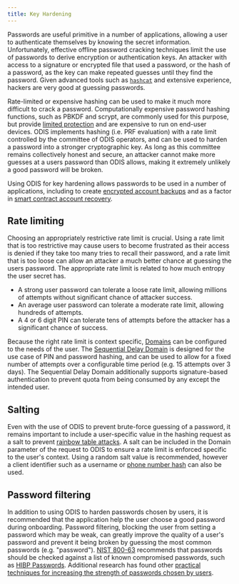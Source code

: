```yaml
---
title: Key Hardening
---
```


Passwords are useful primitive in a number of applications, allowing a user to authenticate themselves by knowing the secret information.
Unfortunately, effective offline password cracking techniques limit the use of passwords to derive encryption or authentication keys.
An attacker with access to a signature or encrypted file that used a password, or the hash of a password, as the key can make repeated guesses until they find the password.
Given advanced tools such as [`hashcat`](https://hashcat.net/hashcat/) and extensive experience, hackers are very good at guessing passwords.

Rate-limited or expensive hashing can be used to make it much more difficult to crack a password.
Computationally expensive password hashing functions, such as PBKDF and scrypt, are commonly used for this purpose, but provide [limited protection](https://arxiv.org/abs/2006.05023) and are expensive to run on end-user devices.
ODIS implements hashing (i.e. PRF evaluation) with a rate limit controlled by the committee of ODIS operators, and can be used to harden a password into a stronger cryptographic key.
As long as this committee remains collectively honest and secure, an attacker cannot make more guesses at a users password than ODIS allows, making it extremely unlikely a good password will be broken.

Using ODIS for key hardening allows passwords to be used in a number of applications, including to create [encrypted account backups](/protocol/identity/encrypted-cloud-backup) and as a factor in [smart contract account recovery](/protocol/identity/smart-contract-accounts).

## Rate limiting

Choosing an appropriately restrictive rate limit is crucial.
Using a rate limit that is too restrictive may cause users to become frustrated as their access is denied if they take too many tries to recall their password, and a rate limit that is too loose can allow an attacker a much better chance at guessing the users password.
The appropriate rate limit is related to how much entropy the user secret has.
* A strong user password can tolerate a loose rate limit, allowing millions of attempts without significant chance of attacker success.
* An average user password can tolerate a moderate rate limit, allowing hundreds of attempts.
* A 4 or 6 digit PIN can tolerate tens of attempts before the attacker has a significant chance of success.

Because the right rate limit is context specific, [Domains](/protocol/identity/odis-domain) can be configured to the needs of the user.
The [Sequential Delay Domain](/protocol/identity/odis-domain-sequential-delay-domain) is designed for the use case of PIN and password hashing, and can be used to allow for a fixed number of attempts over a configurable time period (e.g. 15 attempts over 3 days).
The Sequential Delay Domain additionally supports signature-based authentication to prevent quota from being consumed by any except the intended user.

## Salting

Even with the use of ODIS to prevent brute-force guessing of a password, it remains important to include a user-specific value in the hashing request as a salt to prevent [rainbow table attacks](https://wikipedia.org/wiki/Rainbow_table).
A salt can be included in the Domain parameter of the request to ODIS to ensure a rate limit is enforced specific to the user's context.
Using a random salt value is recommended, however a client identifier such as a username or [phone number hash](/protocol/identity/odis-use-case-phone-number-privacy) can also be used.

## Password filtering

In addition to using ODIS to harden passwords chosen by users, it is recommended that the application help the user choose a good password during onboarding.
Password filtering, blocking the user from setting a password which may be weak, can greatly improve the quality of a user's password and prevent it being broken by guessing the most common passwords (e.g. "password").
[NIST 800-63](https://pages.nist.gov/800-63-3/sp800-63-3.html) recommends that passwords should be checked against a list of known compromised passwords, such as [HIBP Passwords](https://haveibeenpwned.com/Passwords).
Additional research has found other [practical techniques for increasing the strength of passwords chosen by users](https://www.andrew.cmu.edu/user/nicolasc/publications/Tan-CCS20.pdf).
